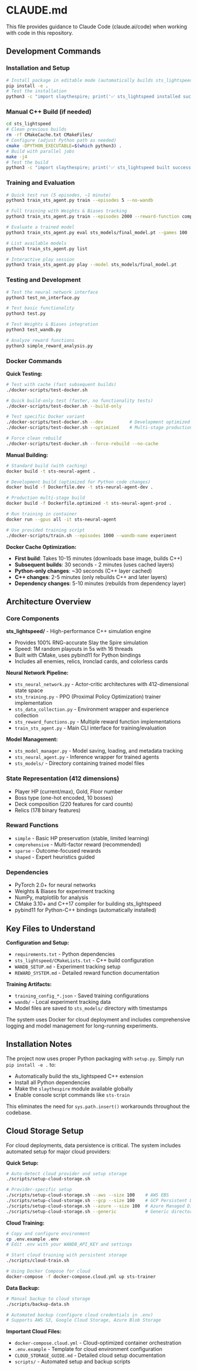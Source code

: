 # CLAUDE.md

This file provides guidance to Claude Code (claude.ai/code) when working with code in this repository.

## Development Commands

### Installation and Setup
```bash
# Install package in editable mode (automatically builds sts_lightspeed)
pip install -e .
# Test the installation
python3 -c "import slaythespire; print('✅ sts_lightspeed installed successfully!')"
```

### Manual C++ Build (if needed)
```bash
cd sts_lightspeed
# Clean previous builds
rm -rf CMakeCache.txt CMakeFiles/
# Configure (adjust Python path as needed)
cmake -DPYTHON_EXECUTABLE=$(which python3) .
# Build with parallel jobs
make -j4
# Test the build
python3 -c "import slaythespire; print('✅ sts_lightspeed built successfully!')"
```

### Training and Evaluation
```bash
# Quick test run (5 episodes, ~1 minute)
python3 train_sts_agent.py train --episodes 5 --no-wandb

# Full training with Weights & Biases tracking
python3 train_sts_agent.py train --episodes 2000 --reward-function comprehensive --wandb

# Evaluate a trained model
python3 train_sts_agent.py eval sts_models/final_model.pt --games 100

# List available models
python3 train_sts_agent.py list

# Interactive play session
python3 train_sts_agent.py play --model sts_models/final_model.pt
```

### Testing and Development
```bash
# Test the neural network interface
python3 test_nn_interface.py

# Test basic functionality
python3 test.py

# Test Weights & Biases integration
python3 test_wandb.py

# Analyze reward functions
python3 simple_reward_analysis.py
```

### Docker Commands

**Quick Testing:**
```bash
# Test with cache (fast subsequent builds)
./docker-scripts/test-docker.sh

# Quick build-only test (faster, no functionality tests)
./docker-scripts/test-docker.sh --build-only

# Test specific Docker variant
./docker-scripts/test-docker.sh --dev          # Development optimized
./docker-scripts/test-docker.sh --optimized    # Multi-stage production build

# Force clean rebuild
./docker-scripts/test-docker.sh --force-rebuild --no-cache
```

**Manual Building:**
```bash
# Standard build (with caching)
docker build -t sts-neural-agent .

# Development build (optimized for Python code changes)
docker build -f Dockerfile.dev -t sts-neural-agent-dev .

# Production multi-stage build
docker build -f Dockerfile.optimized -t sts-neural-agent-prod .

# Run training in container
docker run --gpus all -it sts-neural-agent

# Use provided training script
./docker-scripts/train.sh --episodes 1000 --wandb-name experiment
```

**Docker Cache Optimization:**
- **First build**: Takes 10-15 minutes (downloads base image, builds C++)
- **Subsequent builds**: 30 seconds - 2 minutes (uses cached layers)
- **Python-only changes**: ~30 seconds (C++ layer cached)
- **C++ changes**: 2-5 minutes (only rebuilds C++ and later layers)
- **Dependency changes**: 5-10 minutes (rebuilds from dependency layer)

## Architecture Overview

### Core Components

**sts_lightspeed/** - High-performance C++ simulation engine
- Provides 100% RNG-accurate Slay the Spire simulation
- Speed: 1M random playouts in 5s with 16 threads
- Built with CMake, uses pybind11 for Python bindings
- Includes all enemies, relics, Ironclad cards, and colorless cards

**Neural Network Pipeline:**
- `sts_neural_network.py` - Actor-critic architectures with 412-dimensional state space
- `sts_training.py` - PPO (Proximal Policy Optimization) trainer implementation
- `sts_data_collection.py` - Environment wrapper and experience collection
- `sts_reward_functions.py` - Multiple reward function implementations
- `train_sts_agent.py` - Main CLI interface for training/evaluation

**Model Management:**
- `sts_model_manager.py` - Model saving, loading, and metadata tracking
- `sts_neural_agent.py` - Inference wrapper for trained agents
- `sts_models/` - Directory containing trained model files

### State Representation (412 dimensions)
- Player HP (current/max), Gold, Floor number
- Boss type (one-hot encoded, 10 bosses)  
- Deck composition (220 features for card counts)
- Relics (178 binary features)

### Reward Functions
- `simple` - Basic HP preservation (stable, limited learning)
- `comprehensive` - Multi-factor reward (recommended)
- `sparse` - Outcome-focused rewards
- `shaped` - Expert heuristics guided

### Dependencies
- PyTorch 2.0+ for neural networks
- Weights & Biases for experiment tracking
- NumPy, matplotlib for analysis
- CMake 3.10+ and C++17 compiler for building sts_lightspeed
- pybind11 for Python-C++ bindings (automatically installed)

## Key Files to Understand

**Configuration and Setup:**
- `requirements.txt` - Python dependencies
- `sts_lightspeed/CMakeLists.txt` - C++ build configuration
- `WANDB_SETUP.md` - Experiment tracking setup
- `REWARD_SYSTEM.md` - Detailed reward function documentation

**Training Artifacts:**
- `training_config_*.json` - Saved training configurations
- `wandb/` - Local experiment tracking data
- Model files are saved to `sts_models/` directory with timestamps

The system uses Docker for cloud deployment and includes comprehensive logging and model management for long-running experiments.

## Installation Notes

The project now uses proper Python packaging with `setup.py`. Simply run `pip install -e .` to:
- Automatically build the sts_lightspeed C++ extension
- Install all Python dependencies
- Make the `slaythespire` module available globally
- Enable console script commands like `sts-train`

This eliminates the need for `sys.path.insert()` workarounds throughout the codebase.

## Cloud Storage Setup

For cloud deployments, data persistence is critical. The system includes automated setup for major cloud providers:

**Quick Setup:**
```bash
# Auto-detect cloud provider and setup storage
./scripts/setup-cloud-storage.sh

# Provider-specific setup
./scripts/setup-cloud-storage.sh --aws --size 100    # AWS EBS
./scripts/setup-cloud-storage.sh --gcp --size 100    # GCP Persistent Disk
./scripts/setup-cloud-storage.sh --azure --size 100  # Azure Managed Disk
./scripts/setup-cloud-storage.sh --generic           # Generic directory
```

**Cloud Training:**
```bash
# Copy and configure environment
cp .env.example .env
# Edit .env with your WANDB_API_KEY and settings

# Start cloud training with persistent storage
./scripts/cloud-train.sh

# Using Docker Compose for cloud
docker-compose -f docker-compose.cloud.yml up sts-trainer
```

**Data Backup:**
```bash
# Manual backup to cloud storage
./scripts/backup-data.sh

# Automated backup (configure cloud credentials in .env)
# Supports AWS S3, Google Cloud Storage, Azure Blob Storage
```

**Important Cloud Files:**
- `docker-compose.cloud.yml` - Cloud-optimized container orchestration
- `.env.example` - Template for cloud environment configuration
- `CLOUD_STORAGE_GUIDE.md` - Detailed cloud setup documentation
- `scripts/` - Automated setup and backup scripts